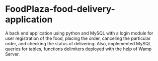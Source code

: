 # FoodPlaza-food-delivery-application
A back end  application using python and MySQL with a login module for user registration of the food, placing the  order, canceling the particular order, and checking the status of delivering. Also, implemented MySQL queries for tables, functions delimiters  deployed with the help of Wamp Server.
